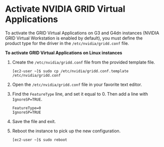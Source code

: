 # Activate NVIDIA GRID Virtual Applications<a name="activate_grid"></a>

To activate the GRID Virtual Applications on G3 and G4dn instances \(NVIDIA GRID Virtual Workstation is enabled by default\), you must define the product type for the driver in the `/etc/nvidia/gridd.conf` file\.

**To activate GRID Virtual Applications on Linux instances**

1. Create the `/etc/nvidia/gridd.conf` file from the provided template file\.

   ```
   [ec2-user ~]$ sudo cp /etc/nvidia/gridd.conf.template /etc/nvidia/gridd.conf
   ```

1. Open the `/etc/nvidia/gridd.conf` file in your favorite text editor\.

1. Find the `FeatureType` line, and set it equal to 0\. Then add a line with `IgnoreSP=TRUE`\.

   ```
   FeatureType=0
   IgnoreSP=TRUE
   ```

1. Save the file and exit\.

1. Reboot the instance to pick up the new configuration\.

   ```
   [ec2-user ~]$ sudo reboot
   ```